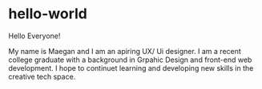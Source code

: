 # hello-world

Hello Everyone!

My name is Maegan and I am an apiring UX/ Ui designer. I am a recent college graduate with a background in Grpahic Design and front-end web development. I hope to continuet learning and developing new skills in the creative tech space.
